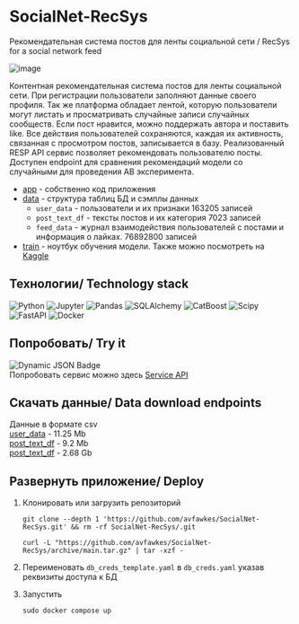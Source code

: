 # SocialNet-RecSys
Рекомендательная система постов для ленты социальной сети / RecSys for a social network feed

![image](https://github.com/avfawkes/SocialNet-RecSys/assets/65026452/4442ec94-7e74-4326-a70b-f47a558d6944)

Контентная рекомендательная система постов для ленты социальной сети. При регистрации пользователи заполняют данные своего профиля. Так же платформа обладает лентой, которую пользователи могут листать и просматривать случайные записи случайных сообществ. Если пост нравится, можно поддержать автора и поставить like. Все действия пользователей сохраняются, каждая их активность, связанная с просмотром постов, записывается в базу. Реализованный RESP API сервис позволяет рекомендовать пользователю посты. Доступен endpoint для сравнения рекомендаций модели со случайными для проведения AB эксперимента.
 - [app](https://github.com/avfawkes/SocialNet-RecSys/tree/main/app) - собственно код приложения
 - [data](https://github.com/avfawkes/SocialNet-RecSys/tree/main/data) - структура таблиц БД и сэмплы данных
   - `user_data` - пользователи и их признаки 163205 записей
   - `post_text_df` - тексты постов и их категория 7023 записей
   - `feed_data` - журнал взаимодействия пользователей с постами и информация о лайках. 76892800 записей
 - [train](https://github.com/avfawkes/SocialNet-RecSys/tree/main/train) - ноутбук обучения модели. Также можно посмотреть на [Kaggle](https://www.kaggle.com/avfawkes/socialnet-recsys)

## Технологии/ Technology stack
<!--
![Python](https://img.shields.io/badge/Python-blue?logo=python&logoColor=%23ffd845&color=%233f7daf)
![Pandas](https://img.shields.io/badge/Pandas-%23150458?logo=pandas)
![SQLAlchemy](https://img.shields.io/badge/SQLAlchemy-blue?logo=SQLAlchemy&logoColor=black&color=%23d71f00)
![CatBoost](https://img.shields.io/badge/CatBoost-%23ffcc00)
![Scipy](https://img.shields.io/badge/Scipy-white?logo=scipy&labelColor=white)
![FastAPI](https://img.shields.io/badge/FastAPI-white?logo=fastapi)
-->
![Python](https://img.shields.io/badge/Python-%233f7daf?logo=python&logoColor=white)
![Jupyter](https://img.shields.io/badge/Jupyter-%23f37726?logo=jupyter&logoColor=white)
![Pandas](https://img.shields.io/badge/Pandas-%23150458?logo=pandas&logoColor=white)
![SQLAlchemy](https://img.shields.io/badge/SQLAlchemy-blue?logo=SQLAlchemy&logoColor=white&color=%23d71f00)
![CatBoost](https://img.shields.io/badge/CatBoost-%23ffcc00)
![Scipy](https://img.shields.io/badge/Scipy-%230054a6?logo=scipy&logoColor=white)
![FastAPI](https://img.shields.io/badge/FastAPI-%23009485?logo=fastapi&logoColor=white)
![Docker](https://img.shields.io/badge/Docker-%231D63ED?logo=docker&logoColor=white)

## Попробовать/ Try it
![Dynamic JSON Badge](https://img.shields.io/badge/dynamic/json?url=http%3A%2F%2Fars.fvds.ru%3A5000%2Fhealthcheck&query=%24.status&style=for-the-badge&logo=fastapi&label=Service%20Healthcheck&link=http%3A%2F%2Fars.fvds.ru%3A5000%2Fhealthcheck&link=http%3A%2F%2Fars.fvds.ru%3A5000%2Fhealthcheck)  
Попробовать сервис можно здесь [Service API](http://ars.fvds.ru:5000/docs)

## Скачать данные/ Data download endpoints
Данные в формате csv  
[user_data](http://ars.fvds.ru:5000/download/user_data) - 11.25 Mb  
[post_text_df](http://ars.fvds.ru:5000/download/post_text_df) - 9.2 Mb  
[post_text_df](http://ars.fvds.ru:5000/download/feed_data) - 2.68 Gb    

## Развернуть приложение/ Deploy
1. Клонировать или загрузить репозиторий
   
    ```
    git clone --depth 1 'https://github.com/avfawkes/SocialNet-RecSys.git' && rm -rf SocialNet-RecSys/.git
    ```
    ```
    curl -L "https://github.com/avfawkes/SocialNet-RecSys/archive/main.tar.gz" | tar -xzf -
    ```
2. Переименовать `db_creds_template.yaml` в `db_creds.yaml` указав реквизиты доступа к БД
3. Запустить
    ```
    sudo docker compose up
    ```
